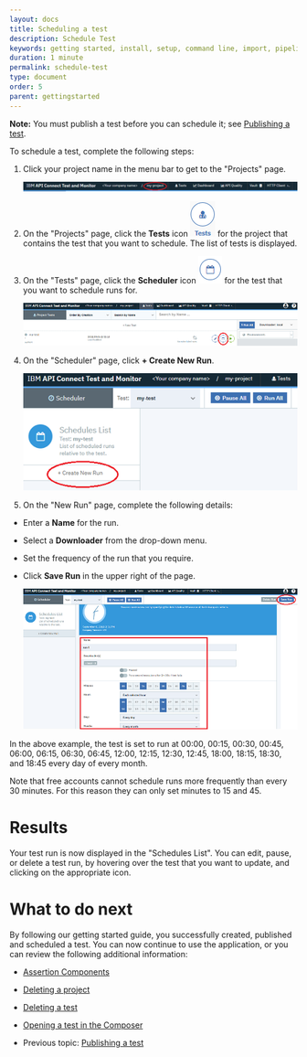 ```yaml
---
layout: docs
title: Scheduling a test
description: Schedule Test
keywords: getting started, install, setup, command line, import, pipeline, update, samples, help
duration: 1 minute
permalink: schedule-test
type: document
order: 5
parent: gettingstarted
---
```


**Note:** You must publish a test before you can schedule it; see [Publishing a test](./publish-test).  
  
To schedule a test, complete the following steps:

1. Click your project name in the menu bar to get to the "Projects" page.

    ![Image of projects link](./images/projects-link.png)

1. On the "Projects" page, click the **Tests** icon ![Image of the tests icon](./images/icon-tests.png) for the project that contains the test that you want to schedule. The list of tests is displayed.

1. On the "Tests" page, click the **Scheduler** icon ![Image of the scheduler icon](./images/icon-scheduler.png) for the test that you want to schedule runs for.

    ![Image of tests schedule button](./images/tests-schedule-button.png)

1. On the "Scheduler" page, click **+ Create New Run**.

    ![Image of schedules create button](./images/schedules-create-button.png)

1. On the "New Run" page, complete the following details:
- Enter a **Name** for the run.
- Select a **Downloader** from the drop-down menu.
- Set the frequency of the run that you require.
- Click **Save Run** in the upper right of the page.

    ![Image of schedule details](./images/schedule-details.png)

In the above example, the test is set to run at 00:00, 00:15, 00:30, 00:45, 06:00, 06:15, 06:30, 06:45, 12:00, 12:15, 12:30, 12:45, 18:00, 18:15, 18:30, and 18:45 every day of every month.

Note that free accounts cannot schedule runs more frequently than every 30 minutes. For this reason they can only set minutes to 15 and 45.

# Results

Your test run is now displayed in the "Schedules List". You can edit, pause, or delete a test run, by hovering over the test that you want to update, and clicking on the appropriate icon.

# What to do next

By following our getting started guide, you successfully created, published and scheduled a test. You can now continue to use the application, or you can review the following additional information:

- [Assertion Components](./assertion-components)
- [Deleting a project](./delete-project)
- [Deleting a test](./delete-test)
- [Opening a test in the Composer](./open-test-in-composer)

- Previous topic: [Publishing a test](./publish-test)
